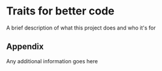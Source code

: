 
# Traits for better code

A brief description of what this project does and who it's for


## Appendix

Any additional information goes here